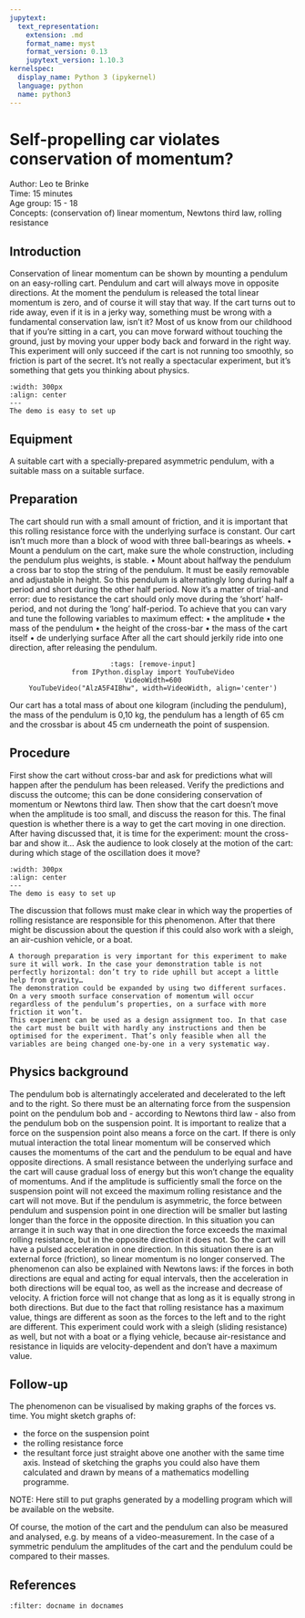 ```yaml
---
jupytext:
  text_representation:
    extension: .md
    format_name: myst
    format_version: 0.13
    jupytext_version: 1.10.3
kernelspec:
  display_name: Python 3 (ipykernel)
  language: python
  name: python3
---
```


# Self-propelling car violates conservation of momentum?

Author:     Leo te Brinke\
Time:	  	  15 minutes\
Age group:	15 - 18\
Concepts:	  (conservation of) linear momentum, Newtons third law, rolling resistance

## Introduction
Conservation of linear momentum can be shown by mounting a pendulum on an easy-rolling cart. Pendulum and cart will always move in opposite directions. At the moment the pendulum is released the total linear momentum is zero, and of course it will stay that way.
If the cart turns out to ride away, even if it is in a jerky way, something must be wrong with a fundamental conservation law, isn’t it?
Most of us know from our childhood that if you’re sitting in a cart, you can move forward without touching the ground, just by moving your upper body back and forward in the right way.
This experiment will only succeed if the cart is not running too smoothly, so friction is part of the secret. It’s not really a spectacular experiment, but it’s something that gets you thinking about physics.

```{figure} demo15_figure1.jpg
:width: 300px
:align: center
---
The demo is easy to set up
```

## Equipment
A suitable cart with a specially-prepared asymmetric pendulum, with a suitable mass on a suitable surface.

## Preparation
The cart should run with a small amount of friction, and it is important that this rolling resistance force with the underlying surface is constant. Our cart isn’t much more than a block of wood with three ball-bearings as wheels.
•	Mount a pendulum on the cart, make sure the whole construction, including the pendulum plus weights, is stable.
•	Mount about halfway the pendulum a cross bar to stop the string of the pendulum. It must be easily removable and adjustable in height.
So this pendulum is alternatingly long during half a period and short during the other half period.
Now it’s a matter of trial-and error: due to resistance the cart should only move during the ‘short’ half-period, and not during the ‘long’ half-period. To achieve that you can vary and tune the following variables to maximum effect:
•	the amplitude 
•	the mass of the pendulum
•	the height of the cross-bar
•	the mass of the cart itself 
•	de underlying surface
After all the cart should jerkily ride into one direction, after releasing the pendulum. 

<div style='text-align: center;'>

```{code-cell} ipython3
:tags: [remove-input]
from IPython.display import YouTubeVideo
VideoWidth=600
YouTubeVideo("AlzA5F4IBhw", width=VideoWidth, align='center')
```

</div>

Our cart has a total mass of about one kilogram (including the pendulum), the mass of the pendulum is 0,10 kg, the pendulum has a length of 65 cm and the crossbar is about 45 cm underneath the point of suspension.

## Procedure
First show the cart without cross-bar and ask for predictions what will happen after the pendulum has been released. Verify the predictions and discuss the outcome; this can be done considering conservation of momentum or Newtons third law.
Then show that the cart doesn’t move when the amplitude is too small, and discuss the reason for this.
The final question is whether there is a way to get the cart moving in one direction. After having discussed that, it is time for the experiment: mount the cross-bar and show it…
Ask the audience to look closely at the motion of the cart: during which stage of the oscillation does it move?

```{figure} demo15_figure2.jpg
:width: 300px
:align: center
---
The demo is easy to set up
```

The discussion that follows must make clear in which way the properties of rolling resistance are responsible for this phenomenon.
After that there might be discussion about the question if this could also work with a sleigh, an air-cushion vehicle, or a boat.

```{tip}
A thorough preparation is very important for this experiment to make sure it will work. In the case your demonstration table is not perfectly horizontal: don’t try to ride uphill but accept a little help from gravity…
The demonstration could be expanded by using two different surfaces. On a very smooth surface conservation of momentum will occur regardless of the pendulum’s properties, on a surface with more friction it won’t. 
This experiment can be used as a design assignment too. In that case the cart must be built with hardly any instructions and then be optimised for the experiment. That’s only feasible when all the variables are being changed one-by-one in a very systematic way.
```

## Physics background
The pendulum bob is alternatingly accelerated and decelerated to the left and to the right.  So there must be an alternating force from the suspension point on the pendulum bob and - according to Newtons third law - also from the pendulum bob on the suspension point. It is important to realize that a force on the suspension point also means a force on the cart. 
If there is only mutual interaction the total linear momentum will be conserved which causes the momentums of the cart and the pendulum to be equal and have opposite directions. A small resistance between the underlying surface and the cart will cause gradual loss of energy but this won’t change the equality of momentums. And if the amplitude is sufficiently small the force on the suspension point will not exceed the maximum rolling resistance and the cart will not move.
But if the pendulum is asymmetric, the force between pendulum and suspension point in one direction will be smaller but lasting longer than the force in the opposite direction. In this situation you can arrange it in such way that in one direction the force exceeds the maximal rolling resistance, but in the opposite direction it does not. So the cart will have a pulsed acceleration in one direction. In this situation there is an external force (friction), so linear momentum is no longer conserved. 
The phenomenon can also be explained with Newtons laws: if the forces in both directions are equal and acting for equal intervals, then the acceleration in both directions will be equal too, as well as the increase and decrease of velocity. A friction force will not change that as long as it is equally strong in both directions. But due to the fact that rolling resistance has a maximum value, things are different as soon as the forces to the left and to the right are different.
This experiment could work with a sleigh (sliding resistance) as well, but not with a boat or a flying vehicle, because air-resistance and resistance in liquids are velocity-dependent and don’t have a maximum value. 


## Follow-up
The phenomenon can be visualised by making graphs of the forces vs. time. You might sketch graphs of:
-	the force on the suspension point
-	the rolling resistance force
-	the resultant force
just straight above one another with the same time axis.
Instead of sketching the graphs you could also have them calculated and drawn by means of a mathematics modelling programme.

NOTE: Here still to put graphs generated by a modelling program which will be available on the website.

Of course, the motion of the cart and the pendulum can also be measured and analysed, e.g. by means of a video-measurement. In the case of a symmetric pendulum the amplitudes of the cart and the pendulum could be compared to their masses.

## References
```{bibliography}
:filter: docname in docnames
```